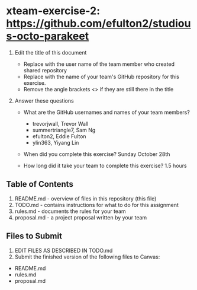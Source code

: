# xteam-exercise-2: https://github.com/efulton2/studious-octo-parakeet

1. Edit the title of this document
   * Replace <UserName> with the user name of the team member who created shared repository
   * Replace <GitHubRepositoryName> with the name of your team's GitHub repository for this exercise.
   * Remove the angle brackets <> if they are still there in the title

2. Answer these questions
   * What are the GitHub usernames and names of your team members?
       * trevorjwall, Trevor Wall
       * summertriangle7, Sam Ng
       * efulton2, Eddie Fulton
       * ylin363, Yiyang Lin

   * When did you complete this exercise? 
     Sunday October 28th
   * How long did it take your team to complete this exercise? 
     1.5 hours

## Table of Contents

1. README.md - overview of files in this repository (this file)
2. TODO.md - contains instructions for what to do for this assignment
3. rules.md - documents the rules for your team
4. proposal.md - a project proposal written by your team

## Files to Submit

1. EDIT FILES AS DESCRIBED IN TODO.md
2. Submit the finished version of the following files to Canvas:

* README.md
* rules.md
* proposal.md
